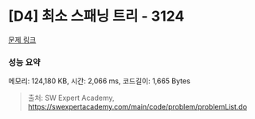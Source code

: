 # [D4] 최소 스패닝 트리 - 3124 

[문제 링크](https://swexpertacademy.com/main/code/problem/problemDetail.do?contestProbId=AV_mSnmKUckDFAWb) 

### 성능 요약

메모리: 124,180 KB, 시간: 2,066 ms, 코드길이: 1,665 Bytes



> 출처: SW Expert Academy, https://swexpertacademy.com/main/code/problem/problemList.do